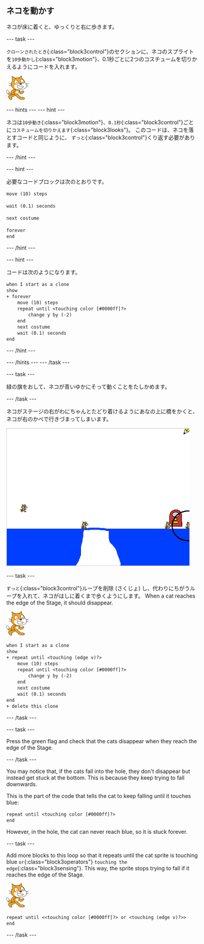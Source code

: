 ## ネコを動かす

ネコが床に着くと、ゆっくりと右に歩きます。

\--- task \---

`クローンされたとき`{:class="block3control"}のセクションに、ネコのスプライトを`10歩動かし`{:class="block3motion"}、0.1秒ごとに2つのコスチュームを切りかえるようにコードを入れます。

![ネコのスプライト](images/cat-sprite.png)

\--- hints \--- \--- hint \---

ネコは`10歩動き`{:class="block3motion"}、`0.1秒`{:class="block3control"}ごとに`コスチュームを切りかえます`{:class="block3looks"}。 このコードは、ネコを落とすコードと同じように、 `ずっと`{:class="block3control"}くり返す必要があります。

\--- /hint \---

\--- hint \---

必要なコードブロックは次のとおりです。

```blocks3
move (10) steps

wait (0.1) seconds

next costume

forever
end
```

\--- /hint \---

\--- hint \---

コードは次のようになります。

```blocks3
when I start as a clone
show
+ forever
    move (10) steps
    repeat until <touching color [#0000ff]?>
        change y by (-2)
    end
    next costume
    wait (0.1) seconds
end
```

\--- /hint \---

\--- /hints \--- \--- /task \---

\--- task \---

緑の旗をおして、ネコが青いゆかにそって動くことをたしかめます。

\--- /task \---

ネコがステージの右がわにちゃんとたどり着けるようにあなの上に橋をかくと、ネコが右のかべで行きづまってしまいます。

![端で行き詰っているネコ](images/flailing-at-edge.png)

\--- task \---

`ずっと`{:class="block3control"}ループを削除 (さくじょ) し、代わりにちがうループを入れて、ネコがはしに着くまで歩くようにします。 When a cat reaches the edge of the Stage, it should disappear.

![ネコのスプライト](images/cat-sprite.png)

```blocks3
when I start as a clone
show
+ repeat until <touching (edge v)?>
    move (10) steps
    repeat until <touching color [#0000ff]?>
        change y by (-2)
    end
    next costume
    wait (0.1) seconds
end
+ delete this clone
```

\--- /task \---

\--- task \---

Press the green flag and check that the cats disappear when they reach the edge of the Stage.

\--- /task \---

You may notice that, if the cats fall into the hole, they don't disappear but instead get stuck at the bottom. This is because they keep trying to fall downwards.

This is the part of the code that tells the cat to keep falling until it touches blue:

```blocks3
repeat until <touching color [#0000ff]?>
end
```

However, in the hole, the cat can never reach blue, so it is stuck forever.

\--- task \---

Add more blocks to this loop so that it repeats until the cat sprite is touching blue `or`{:class="block3operators"} `touching the edge`{:class="block3sensing"}. This way, the sprite stops trying to fall if it reaches the edge of the Stage.

![ネコのスプライト](images/cat-sprite.png)

```blocks3
repeat until <<touching color [#0000ff]?> or <touching (edge v)?>>
end
```

\--- /task \---